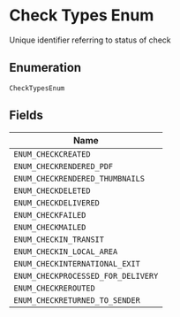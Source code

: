 
# Check Types Enum

Unique identifier referring to status of check

## Enumeration

`CheckTypesEnum`

## Fields

| Name |
|  --- |
| `ENUM_CHECKCREATED` |
| `ENUM_CHECKRENDERED_PDF` |
| `ENUM_CHECKRENDERED_THUMBNAILS` |
| `ENUM_CHECKDELETED` |
| `ENUM_CHECKDELIVERED` |
| `ENUM_CHECKFAILED` |
| `ENUM_CHECKMAILED` |
| `ENUM_CHECKIN_TRANSIT` |
| `ENUM_CHECKIN_LOCAL_AREA` |
| `ENUM_CHECKINTERNATIONAL_EXIT` |
| `ENUM_CHECKPROCESSED_FOR_DELIVERY` |
| `ENUM_CHECKREROUTED` |
| `ENUM_CHECKRETURNED_TO_SENDER` |

